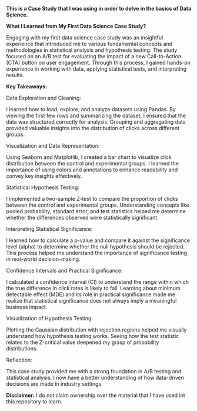 **This is a Case Study that I was using in order to delve in the basics of Data Science.**

**What I Learned from My First Data Science Case Study?**

Engaging with my first data science case study was an insightful experience that introduced me to various fundamental concepts 
and methodologies in statistical analysis and hypothesis testing. The study focused on an A/B test for evaluating the impact of 
a new Call-to-Action (CTA) button on user engagement. Through this process, I gained hands-on experience in working with data, 
applying statistical tests, and interpreting results.

**Key Takeaways:**

Data Exploration and Cleaning:

I learned how to load, explore, and analyze datasets using Pandas. By viewing the first few rows and summarizing the dataset, I ensured that the data was structured correctly for analysis.
Grouping and aggregating data provided valuable insights into the distribution of clicks across different groups.

Visualization and Data Representation:

Using Seaborn and Matplotlib, I created a bar chart to visualize click distribution between the control and experimental groups.
I learned the importance of using colors and annotations to enhance readability and convey key insights effectively.

Statistical Hypothesis Testing:

I implemented a two-sample Z-test to compare the proportion of clicks between the control and experimental groups.
Understanding concepts like pooled probability, standard error, and test statistics helped me determine whether the differences observed were statistically significant.

Interpreting Statistical Significance:

I learned how to calculate a p-value and compare it against the significance level (alpha) to determine whether the null hypothesis should be rejected.
This process helped me understand the importance of significance testing in real-world decision-making.

Confidence Intervals and Practical Significance:

I calculated a confidence interval (CI) to understand the range within which the true difference in click rates is likely to fall.
Learning about minimum detectable effect (MDE) and its role in practical significance made me realize that statistical significance does not always imply a meaningful business impact.

Visualization of Hypothesis Testing:

Plotting the Gaussian distribution with rejection regions helped me visually understand how hypothesis testing works.
Seeing how the test statistic relates to the Z-critical value deepened my grasp of probability distributions.

Reflection:

This case study provided me with a strong foundation in A/B testing and statistical analysis. 
I now have a better understanding of how data-driven decisions are made in industry settings.





**Disclaimer:**
I do not claim ownership over the material that I have used int this repository to learn.

